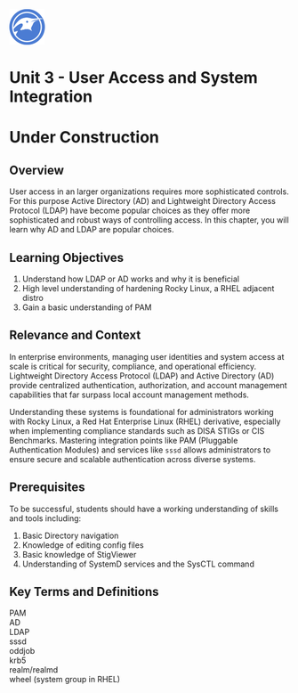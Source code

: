 <div class="flex-container">
        <img src="https://github.com/ProfessionalLinuxUsersGroup/img/blob/main/Assets/Logos/ProLUG_Round_Transparent_LOGO.png?raw=true" width="64" height="64"></img>
    <p>
        <h1>Unit 3 - User Access and System Integration</h1>
    </p>
</div>

# Under Construction

## Overview

User access in an larger organizations requires more sophisticated controls. For this purpose Active Directory (AD) and Lightweight Directory Access Protocol (LDAP) have become popular choices as they offer more sophisticated and robust ways of controlling access.
In this chapter, you will learn why AD and LDAP are popular choices.

## Learning Objectives

1. Understand how LDAP or AD works and why it is beneficial
2. High level understanding of hardening Rocky Linux, a RHEL adjacent distro
3. Gain a basic understanding of PAM 

## Relevance and Context

In enterprise environments, managing user identities and system access at scale is critical for security, compliance, and operational efficiency. Lightweight Directory Access Protocol (LDAP) and Active Directory (AD) provide centralized authentication, authorization, and account management capabilities that far surpass local account management methods. 

Understanding these systems is foundational for administrators working with Rocky Linux, a Red Hat Enterprise Linux (RHEL) derivative, especially when implementing compliance standards such as DISA STIGs or CIS Benchmarks. Mastering integration points like PAM (Pluggable Authentication Modules) and services like `sssd` allows administrators to ensure secure and scalable authentication across diverse systems.

## Prerequisites

To be successful, students should have a working understanding of skills and tools including:

1. Basic Directory navigation
2. Knowledge of editing config files
3. Basic knowledge of StigViewer
4. Understanding of SystemD services and the SysCTL command

## Key Terms and Definitions

PAM  
AD  
LDAP  
sssd  
oddjob  
krb5  
realm/realmd  
wheel (system group in RHEL)

